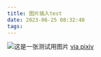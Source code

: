 ```yaml
---
title: 图片插入test
date: 2023-06-25 08:32:40
tags:
---
```

![这是一张测试用图片](https://i.pximg.net/img-original/img/2023/06/25/01/44/06/109316718_p0.jpg) [via pixiv](https://www.pixiv.net/artworks/109316718)
